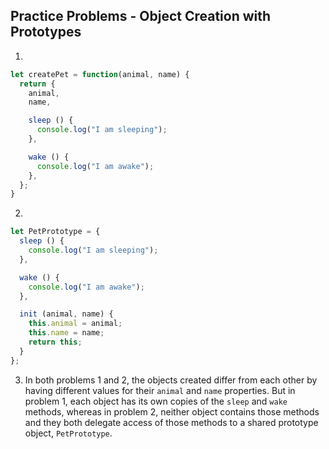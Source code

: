 ## Practice Problems - Object Creation with Prototypes ##

1. 

```javascript
let createPet = function(animal, name) {
  return {
    animal,
    name,

    sleep () {
      console.log("I am sleeping");
    },

    wake () {
      console.log("I am awake");
    },
  };
}
```

2.

```javascript
let PetPrototype = {
  sleep () {
    console.log("I am sleeping");
  },

  wake () {
    console.log("I am awake");
  },

  init (animal, name) {
    this.animal = animal;
    this.name = name;
    return this;
  }
};
```

3. In both problems 1 and 2, the objects created differ from each other by having different values for their `animal` and `name` properties. But in problem 1, each object has its own copies of the `sleep` and `wake` methods, whereas in problem 2, neither object contains those methods and they both delegate access of those methods to a shared prototype object, `PetPrototype`.